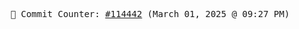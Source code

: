 <p align="center">
    <samp>
        📮 Commit Counter: <a href="https://github.com/Javascript-void0/Javascript-void0/commits/main">#114442</a> (March 01, 2025 @ 09:27 PM)
    </samp>
</p>